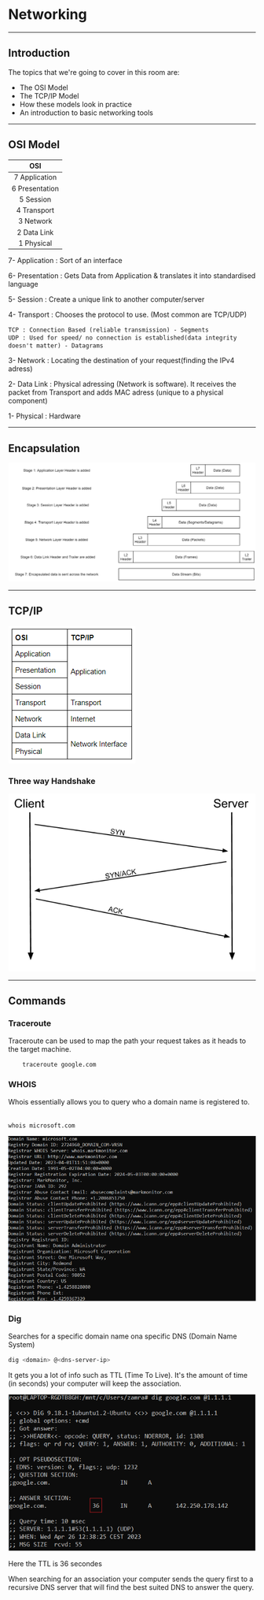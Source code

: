 # Networking

---

## Introduction

The topics that we're going to cover in this room are:

- The OSI Model
- The TCP/IP Model
- How these models look in practice
- An introduction to basic networking tools

---

## OSI Model

|      OSI       |
| :------------: |
| 7 Application  |
| 6 Presentation |
|   5 Session    |
|  4 Transport   |
|   3 Network    |
|  2 Data Link   |
|   1 Physical   |

7- Application : Sort of an interface

6- Presentation : Gets Data from Application & translates it into standardised language

5- Session : Create a unique link to another computer/server

4- Transport : Chooses the protocol to use. (Most common are TCP/UDP)

    TCP : Connection Based (reliable transmission) - Segments
    UDP : Used for speed/ no connection is established(data integrity doesn't matter) - Datagrams

3- Network : Locating the destination of your request(finding the IPv4 adress)

2- Data Link : Physical adressing (Network is software). It receives the packet from Transport and adds MAC adress (unique to a physical component)

1- Physical : Hardware

---

## Encapsulation

![](images/encapsulation.jpeg)

---

## TCP/IP

![](images/tcp-ip.png)

### Three way Handshake

![](images/syn-synack-ack.png)

---

## Commands

### Traceroute

Traceroute can be used to map the path your request takes as it heads to the target machine.

``` bash
    traceroute google.com
```

### WHOIS

Whois essentially allows you to query who a domain name is registered to.

``` bash

whois microsoft.com
```
![](images/whois.png)

### Dig

Searches for a specific domain name ona specific DNS (Domain Name System)

```bash
dig <domain> @<dns-server-ip>
```

It gets you a lot of info such as TTL (Time To Live). It's the amount of time (in seconds) your computer will keep the association.

![](images/TTL-dig.png)

Here the TTL is 36 secondes

When searching for an association your computer sends the query first to a recursive DNS server that will find the best suited DNS to answer the query.
